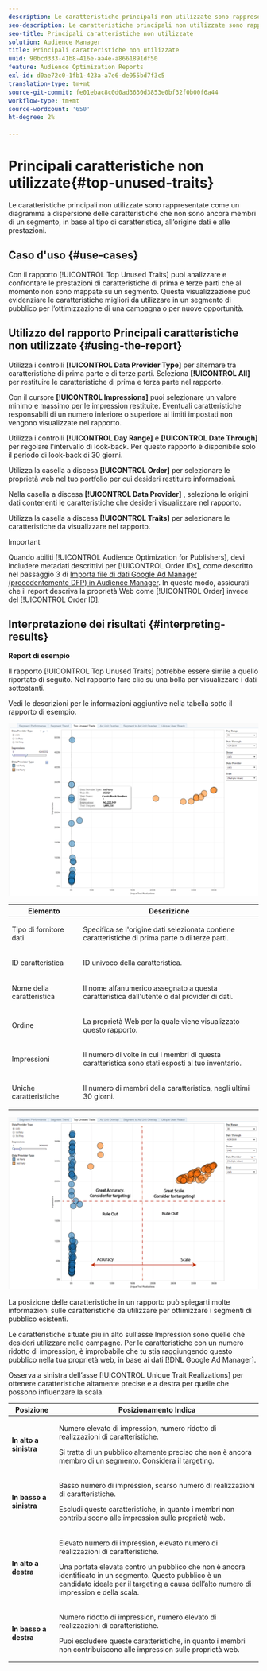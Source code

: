 ```yaml
---
description: Le caratteristiche principali non utilizzate sono rappresentate come un diagramma a dispersione delle caratteristiche che non sono ancora membri di un segmento, in base al tipo di caratteristica, all’origine dati e alle prestazioni.
seo-description: Le caratteristiche principali non utilizzate sono rappresentate come un diagramma a dispersione delle caratteristiche che non sono ancora membri di un segmento, in base al tipo di caratteristica, all’origine dati e alle prestazioni.
seo-title: Principali caratteristiche non utilizzate
solution: Audience Manager
title: Principali caratteristiche non utilizzate
uuid: 90bcd333-41b8-416e-aa4e-a8661891df50
feature: Audience Optimization Reports
exl-id: d0ae72c0-1fb1-423a-a7e6-de955bd7f3c5
translation-type: tm+mt
source-git-commit: fe01ebac8c0d0ad3630d3853e0bf32f0b00f6a44
workflow-type: tm+mt
source-wordcount: '650'
ht-degree: 2%

---
```


# Principali caratteristiche non utilizzate{#top-unused-traits}

Le caratteristiche principali non utilizzate sono rappresentate come un diagramma a dispersione delle caratteristiche che non sono ancora membri di un segmento, in base al tipo di caratteristica, all’origine dati e alle prestazioni.

## Caso d&#39;uso {#use-cases}

Con il rapporto [!UICONTROL Top Unused Traits] puoi analizzare e confrontare le prestazioni di caratteristiche di prima e terze parti che al momento non sono mappate su un segmento. Questa visualizzazione può evidenziare le caratteristiche migliori da utilizzare in un segmento di pubblico per l’ottimizzazione di una campagna o per nuove opportunità.

## Utilizzo del rapporto Principali caratteristiche non utilizzate {#using-the-report}

Utilizza i controlli **[!UICONTROL Data Provider Type]** per alternare tra caratteristiche di prima parte e di terze parti. Seleziona **[!UICONTROL All]** per restituire le caratteristiche di prima e terza parte nel rapporto.

Con il cursore **[!UICONTROL Impressions]** puoi selezionare un valore minimo e massimo per le impression restituite. Eventuali caratteristiche responsabili di un numero inferiore o superiore ai limiti impostati non vengono visualizzate nel rapporto.

Utilizza i controlli **[!UICONTROL Day Range]** e **[!UICONTROL Date Through]** per regolare l&#39;intervallo di look-back. Per questo rapporto è disponibile solo il periodo di look-back di 30 giorni.

Utilizza la casella a discesa **[!UICONTROL Order]** per selezionare le proprietà web nel tuo portfolio per cui desideri restituire informazioni.

Nella casella a discesa **[!UICONTROL Data Provider]** , seleziona le origini dati contenenti le caratteristiche che desideri visualizzare nel rapporto.

Utilizza la casella a discesa **[!UICONTROL Traits]** per selezionare le caratteristiche da visualizzare nel rapporto.

>[!IMPORTANT]
>
>Quando abiliti [!UICONTROL Audience Optimization for Publishers], devi includere metadati descrittivi per [!UICONTROL Order IDs], come descritto nel passaggio 3 di [Importa file di dati Google Ad Manager (precedentemente DFP) in Audience Manager](../../../reporting/audience-optimization-reports/aor-publishers/import-dfp.md). In questo modo, assicurati che il report descriva la proprietà Web come [!UICONTROL Order] invece del [!UICONTROL Order ID].

## Interpretazione dei risultati {#interpreting-results}

**Report di esempio**

Il rapporto [!UICONTROL Top Unused Traits] potrebbe essere simile a quello riportato di seguito. Nel rapporto fare clic su una bolla per visualizzare i dati sottostanti.

Vedi le descrizioni per le informazioni aggiuntive nella tabella sotto il rapporto di esempio.

![](assets/publisher_unused_traits.png)

<table id="table_AFE2540583C34835B04584693ADFD26A"> 
 <thead> 
  <tr> 
   <th colname="col1" class="entry"> Elemento </th> 
   <th colname="col2" class="entry"> Descrizione </th> 
  </tr>
 </thead>
 <tbody> 
  <tr> 
   <td colname="col1"> <p><span class="wintitle"> Tipo di fornitore dati</span> </p> </td> 
   <td colname="col2"> <p>Specifica se l'origine dati selezionata contiene caratteristiche di prima parte o di terze parti. </p> </td> 
  </tr> 
  <tr> 
   <td colname="col1"> <p><span class="wintitle"> ID caratteristica</span> </p> </td> 
   <td colname="col2"> <p>ID univoco della caratteristica. </p> </td> 
  </tr> 
  <tr> 
   <td colname="col1"> <p><span class="wintitle"> Nome della caratteristica</span> </p> </td> 
   <td colname="col2"> <p>Il nome alfanumerico assegnato a questa caratteristica dall'utente o dal provider di dati. </p> </td> 
  </tr> 
  <tr> 
   <td colname="col1"> <p><span class="wintitle"> Ordine</span> </p> </td> 
   <td colname="col2"> <p>La proprietà Web per la quale viene visualizzato questo rapporto. </p> </td> 
  </tr> 
  <tr> 
   <td colname="col1"> <p><span class="wintitle"> Impressioni</span> </p> </td> 
   <td colname="col2"> <p>Il numero di volte in cui i membri di questa caratteristica sono stati esposti al tuo inventario. </p> </td> 
  </tr> 
  <tr> 
   <td colname="col1"> <p><span class="wintitle"> Uniche caratteristiche</span> </p> </td> 
   <td colname="col2"> <p>Il numero di membri della caratteristica, negli ultimi 30 giorni. </p> </td> 
  </tr> 
 </tbody> 
</table>

![](assets/publisher_unused_traits_final.png)

La posizione delle caratteristiche in un rapporto può spiegarti molte informazioni sulle caratteristiche da utilizzare per ottimizzare i segmenti di pubblico esistenti.

Le caratteristiche situate più in alto sull’asse Impression sono quelle che desideri utilizzare nelle campagne. Per le caratteristiche con un numero ridotto di impression, è improbabile che tu stia raggiungendo questo pubblico nella tua proprietà web, in base ai dati [!DNL Google Ad Manager].

Osserva a sinistra dell’asse [!UICONTROL Unique Trait Realizations] per ottenere caratteristiche altamente precise e a destra per quelle che possono influenzare la scala.

<table id="table_A29253B30DFA4CD7B3B7C320DE0BDEA4"> 
 <thead> 
  <tr> 
   <th colname="col1" class="entry"> Posizione </th> 
   <th colname="col2" class="entry"> Posizionamento Indica </th> 
  </tr> 
 </thead>
 <tbody> 
  <tr> 
   <td colname="col1"> <p> <b>In alto a sinistra</b> </p> </td> 
   <td colname="col2"> <p>Numero elevato di impression, numero ridotto di realizzazioni di caratteristiche. </p> <p>Si tratta di un pubblico altamente preciso che non è ancora membro di un segmento. Considera il targeting. </p> </td> 
  </tr> 
  <tr> 
   <td colname="col1"> <p> <b>In basso a sinistra</b> </p> </td> 
   <td colname="col2"> <p>Basso numero di impression, scarso numero di realizzazioni di caratteristiche. </p> <p> Escludi queste caratteristiche, in quanto i membri non contribuiscono alle impression sulle proprietà web. </p> </td> 
  </tr> 
  <tr> 
   <td colname="col1"> <p> <b>In alto a destra</b> </p> </td> 
   <td colname="col2"> <p>Elevato numero di impression, elevato numero di realizzazioni di caratteristiche. </p> <p>Una portata elevata contro un pubblico che non è ancora identificato in un segmento. Questo pubblico è un candidato ideale per il targeting a causa dell’alto numero di impression e della scala. </p> </td> 
  </tr> 
  <tr> 
   <td colname="col1"> <p> <b>In basso a destra</b> </p> </td> 
   <td colname="col2"> <p>Numero ridotto di impression, numero elevato di realizzazioni di caratteristiche. </p> <p> Puoi escludere queste caratteristiche, in quanto i membri non contribuiscono alle impression sulle proprietà web. </p> </td> 
  </tr> 
 </tbody> 
</table>
